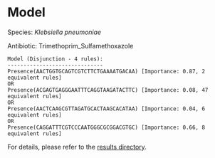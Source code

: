 
# Model

Species: *Klebsiella pneumoniae*

Antibiotic: Trimethoprim_Sulfamethoxazole

```
Model (Disjunction - 4 rules):
------------------------------
Presence(AACTGGTGCAGTCGTCTTCTGAAAATGACAA) [Importance: 0.87, 2 equivalent rules]
OR
Presence(ACGAGTGAGGGAATTTCAGGTAAGATACTTC) [Importance: 0.08, 47 equivalent rules]
OR
Presence(AACTCAAGCGTTAGATGCACTAAGCACATAA) [Importance: 0.04, 6 equivalent rules]
OR
Presence(CAGGATTTCGTCCCAATGGGCGCGGACGTGC) [Importance: 0.66, 8 equivalent rules]

```

For details, please refer to the [results directory](../../../../../results/scm_b/klebsiella%20pneumoniae/trimethoprim_sulfamethoxazole/repeat_8/).

